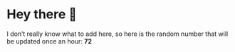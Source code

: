 # Hey there 👋

I don’t really know what to add here, so here is the random number that will be updated once an hour: **72**
